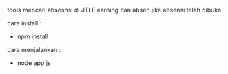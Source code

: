 tools mencari absesnsi di JTI Elearning dan absen jika absensi telah dibuka

cara install :
- npm install

cara menjalankan : 
- node app.js
